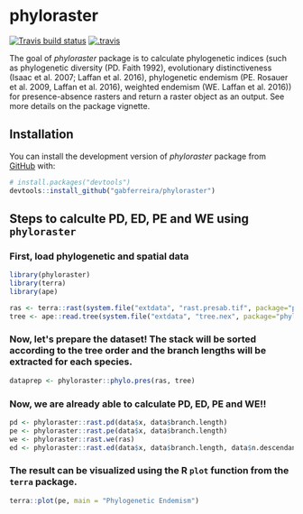 
# phyloraster

<!-- badges: start -->
[![Travis build status](https://travis-ci.com/gabferreira/phyloraster.svg?branch=master)](https://travis-ci.com/gabferreira/phyloraster)
[![.travis](https://github.com/gabferreira/phyloraster/actions/workflows/.travis.yml/badge.svg)](https://github.com/gabferreira/phyloraster/actions/workflows/.travis.yml)
<!-- badges: end -->

The goal of *phyloraster* package is to calculate phylogenetic indices (such as phylogenetic diversity (PD. Faith 1992), evolutionary distinctiveness (Isaac et al. 2007; Laffan et al. 2016), phylogenetic endemism (PE. Rosauer et al. 2009, Laffan et al. 2016), weighted endemism (WE. Laffan et al. 2016)) for presence-absence rasters and return a raster object as an output. See more details on the package vignette.

## Installation

You can install the development version of *phyloraster* package from [GitHub](https://github.com/) with:

``` r
# install.packages("devtools")
devtools::install_github("gabferreira/phyloraster")
```

## Steps to calculte PD, ED, PE and WE using ```phyloraster```

### First, load phylogenetic and spatial data

``` r 
library(phyloraster)
library(terra)
library(ape)
```

``` r
ras <- terra::rast(system.file("extdata", "rast.presab.tif", package="phyloraster"))
tree <- ape::read.tree(system.file("extdata", "tree.nex", package="phyloraster"))
```

### Now, let's prepare the dataset! The stack will be sorted according to the tree order and the branch lengths will be extracted for each species.

``` r
dataprep <- phyloraster::phylo.pres(ras, tree)
```

### Now, we are already able to calculate PD, ED, PE and WE!!

``` r
pd <- phyloraster::rast.pd(data$x, data$branch.length)
pe <- phyloraster::rast.pe(data$x, data$branch.length)
we <- phyloraster::rast.we(ras)
ed <- phyloraster::rast.ed(data$x, data$branch.length, data$n.descendants)
```

### The result can be visualized using the R `plot` function from the `terra` package.

``` r
terra::plot(pe, main = "Phylogenetic Endemism")
```

